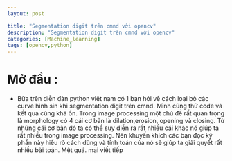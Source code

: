 ```yaml
---
layout: post

title: "Segmentation digit trên cmnd với opencv"
description: "Segmentation digit trên cmnd với opencv"
categories: [Machine_learning]
tags: [opencv,python]
---
```

# Mở đầu :
* Bữa trên diễn đàn python việt nam có 1 bạn hỏi về cách loại bỏ các curve hình sin khi segmentation digit trên cmnd. Mình cũng thử code và
kết quả cũng khá ổn. Trong image processing một chủ đề rất quan trọng là morphology có 4 cái cơ bản là dilation,erosion, opening và closing.
Từ những cái cơ bản đó ta có thể suy diễn ra rất nhiều cái khác nó giúp ta rất nhiều trong image processing. Nên khuyến khích các bạn đọc
kỹ phần này hiểu rõ cách dùng và tính toán của nó sẽ giúp ta giải quyết rất nhiều bài toán.
Mệt quá. mai viết tiếp
